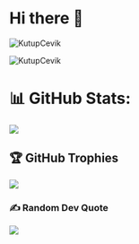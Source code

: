 <h1 align="left">Hi there 👋</h1>

<p><img align="center" src="https://github-readme-stats.vercel.app/api?username=KutupCevik&show_icons=true&locale=en" alt="KutupCevik" /></p>
<p><img align="center" src="https://github-readme-streak-stats.herokuapp.com/?user=KutupCevik&" alt="KutupCevik" /></p>

# 📊 GitHub Stats:
![](https://github-readme-stats.vercel.app/api?username=KutupCevik&theme=radical&hide_border=false&include_all_commits=true&count_private=true)<br/>

## 🏆 GitHub Trophies
![](https://github-profile-trophy.vercel.app/?username=KutupCevik&theme=radical&no-frame=false&no-bg=true&margin-w=4)

### ✍️ Random Dev Quote
![](https://quotes-github-readme.vercel.app/api?type=horizontal&theme=radical)



<!--
**KutupCevik/KutupCevik** is a ✨ _special_ ✨ repository because its `README.md` (this file) appears on your GitHub profile.

Here are some ideas to get you started:

- 🔭 I’m currently working on ...
- 🌱 I’m currently learning ...
- 👯 I’m looking to collaborate on ...
- 🤔 I’m looking for help with ...
- 💬 Ask me about ...
- 📫 How to reach me: ...
- 😄 Pronouns: ...
- ⚡ Fun fact: ...
-->


